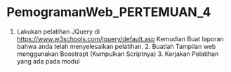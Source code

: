 # PemogramanWeb_PERTEMUAN_4
1. Lakukan pelatihan JQuery di https://www.w3schools.com/jquery/default.asp Kemudian Buat laporan bahwa anda telah menyelesaikan pelatihan.  2. Buatlah Tampilan web menggunakan Boostrapt (Kumpulkan Scriptnya)  3. Kerjakan Pelatihan yang ada pada modul
